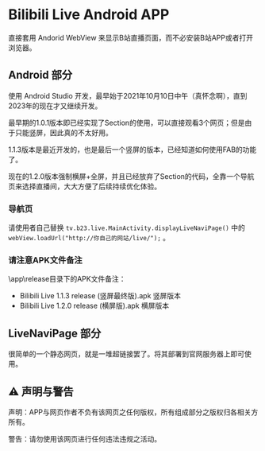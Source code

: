 # Bilibili Live Android APP

直接套用 Andorid WebView 来显示B站直播页面，而不必安装B站APP或者打开浏览器。

## Android 部分

使用 Android Studio 开发，最早始于2021年10月10日中午（真怀念啊），直到2023年的现在才又继续开发。

最早期的1.0.1版本即已经实现了Section的使用，可以直接观看3个网页；但是由于只能竖屏，因此真的不太好用。

1.1.3版本是最近开发的，也是最后一个竖屏的版本，已经知道如何使用FAB的功能了。

现在的1.2.0版本强制横屏+全屏，并且已经放弃了Section的代码，全靠一个导航页来选择直播间，大大方便了后续持续优化体验。

### 导航页

请使用者自己替换 `tv.b23.live.MainActivity.displayLiveNaviPage()` 中的 `webView.loadUrl("http://你自己的网站/live/");` 。

### 请注意APK文件备注

\app\release目录下的APK文件备注：

- Bilibili Live 1.1.3 release (竖屏最终版).apk 竖屏版本
- Bilibili Live 1.2.0 release (横屏版).apk 横屏版本

## LiveNaviPage 部分

很简单的一个静态网页，就是一堆超链接罢了。将其部署到官网服务器上即可使用。

## ⚠ 声明与警告

声明：APP与网页作者不负有该网页之任何版权，所有组成部分之版权归各相关方所有。

警告：请勿使用该网页进行任何违法违规之活动。

